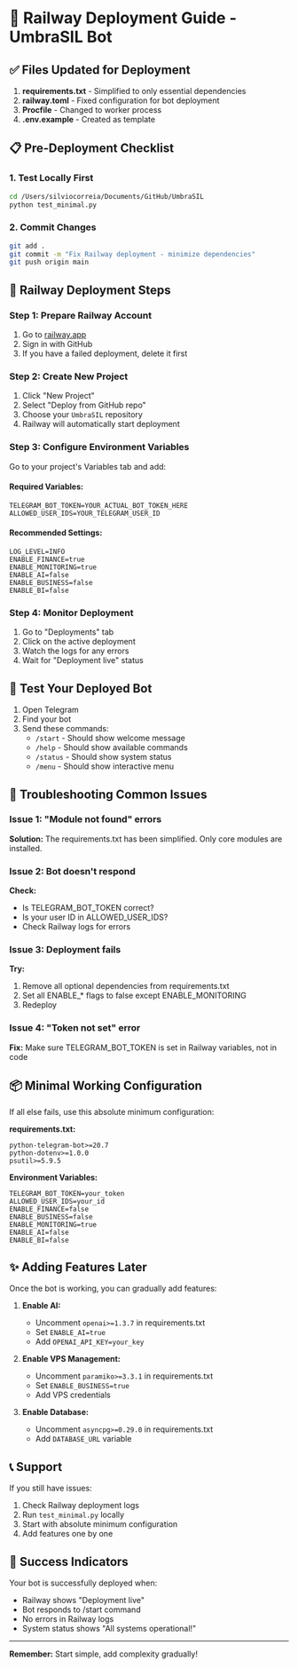 # 🚀 Railway Deployment Guide - UmbraSIL Bot

## ✅ Files Updated for Deployment

1. **requirements.txt** - Simplified to only essential dependencies
2. **railway.toml** - Fixed configuration for bot deployment
3. **Procfile** - Changed to worker process
4. **.env.example** - Created as template

## 📋 Pre-Deployment Checklist

### 1. Test Locally First
```bash
cd /Users/silviocorreia/Documents/GitHub/UmbraSIL
python test_minimal.py
```

### 2. Commit Changes
```bash
git add .
git commit -m "Fix Railway deployment - minimize dependencies"
git push origin main
```

## 🚂 Railway Deployment Steps

### Step 1: Prepare Railway Account
1. Go to [railway.app](https://railway.app)
2. Sign in with GitHub
3. If you have a failed deployment, delete it first

### Step 2: Create New Project
1. Click "New Project"
2. Select "Deploy from GitHub repo"
3. Choose your `UmbraSIL` repository
4. Railway will automatically start deployment

### Step 3: Configure Environment Variables
Go to your project's Variables tab and add:

#### Required Variables:
```
TELEGRAM_BOT_TOKEN=YOUR_ACTUAL_BOT_TOKEN_HERE
ALLOWED_USER_IDS=YOUR_TELEGRAM_USER_ID
```

#### Recommended Settings:
```
LOG_LEVEL=INFO
ENABLE_FINANCE=true
ENABLE_MONITORING=true
ENABLE_AI=false
ENABLE_BUSINESS=false
ENABLE_BI=false
```

### Step 4: Monitor Deployment
1. Go to "Deployments" tab
2. Click on the active deployment
3. Watch the logs for any errors
4. Wait for "Deployment live" status

## 🧪 Test Your Deployed Bot

1. Open Telegram
2. Find your bot
3. Send these commands:
   - `/start` - Should show welcome message
   - `/help` - Should show available commands
   - `/status` - Should show system status
   - `/menu` - Should show interactive menu

## 🔧 Troubleshooting Common Issues

### Issue 1: "Module not found" errors
**Solution:** The requirements.txt has been simplified. Only core modules are installed.

### Issue 2: Bot doesn't respond
**Check:**
- Is TELEGRAM_BOT_TOKEN correct?
- Is your user ID in ALLOWED_USER_IDS?
- Check Railway logs for errors

### Issue 3: Deployment fails
**Try:**
1. Remove all optional dependencies from requirements.txt
2. Set all ENABLE_* flags to false except ENABLE_MONITORING
3. Redeploy

### Issue 4: "Token not set" error
**Fix:** Make sure TELEGRAM_BOT_TOKEN is set in Railway variables, not in code

## 📦 Minimal Working Configuration

If all else fails, use this absolute minimum configuration:

**requirements.txt:**
```
python-telegram-bot>=20.7
python-dotenv>=1.0.0
psutil>=5.9.5
```

**Environment Variables:**
```
TELEGRAM_BOT_TOKEN=your_token
ALLOWED_USER_IDS=your_id
ENABLE_FINANCE=false
ENABLE_BUSINESS=false
ENABLE_MONITORING=true
ENABLE_AI=false
ENABLE_BI=false
```

## ✨ Adding Features Later

Once the bot is working, you can gradually add features:

1. **Enable AI:**
   - Uncomment `openai>=1.3.7` in requirements.txt
   - Set `ENABLE_AI=true`
   - Add `OPENAI_API_KEY=your_key`

2. **Enable VPS Management:**
   - Uncomment `paramiko>=3.3.1` in requirements.txt
   - Set `ENABLE_BUSINESS=true`
   - Add VPS credentials

3. **Enable Database:**
   - Uncomment `asyncpg>=0.29.0` in requirements.txt
   - Add `DATABASE_URL` variable

## 📞 Support

If you still have issues:
1. Check Railway deployment logs
2. Run `test_minimal.py` locally
3. Start with absolute minimum configuration
4. Add features one by one

## 🎉 Success Indicators

Your bot is successfully deployed when:
- Railway shows "Deployment live"
- Bot responds to /start command
- No errors in Railway logs
- System status shows "All systems operational!"

---

**Remember:** Start simple, add complexity gradually!

